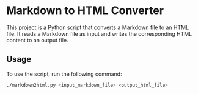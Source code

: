 # Markdown to HTML Converter

This project is a Python script that converts a Markdown file to an HTML file. It reads a Markdown file as input and writes the corresponding HTML content to an output file.

## Usage

To use the script, run the following command:

```bash
./markdown2html.py <input_markdown_file> <output_html_file>
